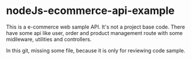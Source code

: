 # nodeJs-ecommerce-api-example
This is a e-commerce web sample API. It's not a project base code. There have some api like user, order and product management route with some midileware, utilities and controllers. 

In this git, missing some file, because it is only for reviewing code sample.

